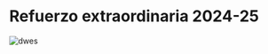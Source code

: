 # Refuerzo extraordinaria 2024-25


![dwes](https://github.com/user-attachments/assets/ae29873d-5882-41cf-b09e-bf0e05789f13)


